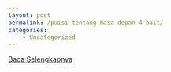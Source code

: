 ```yaml
---
layout: post
permalink: /puisi-tentang-masa-depan-4-bait/
categories:
    - Uncategorized
---
```


[Baca Selengkapnya](/10)